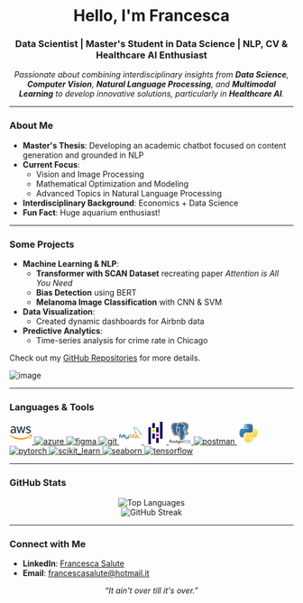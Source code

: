 <h1 align="center">Hello, I'm Francesca</h1>
<h3 align="center">Data Scientist | Master's Student in Data Science | NLP, CV & Healthcare AI Enthusiast</h3>

<p align="center">
  <em>
    Passionate about combining interdisciplinary insights from <strong>Data Science</strong>, <strong>Computer Vision</strong>, <strong>Natural Language Processing</strong>, and <strong>Multimodal Learning</strong> to develop
    innovative solutions, particularly in <strong>Healthcare AI</strong>.
  </em>
</p>

---

### About Me

- **Master's Thesis**: Developing an academic chatbot focused on content generation and grounded in NLP
- **Current Focus**: 
  - Vision and Image Processing
  - Mathematical Optimization and Modeling
  - Advanced Topics in Natural Language Processing
- **Interdisciplinary Background**: Economics + Data Science
- **Fun Fact**: Huge aquarium enthusiast!

---

### Some Projects

- **Machine Learning & NLP**:
  - **Transformer with SCAN Dataset** recreating paper _Attention is All You Need_
  - **Bias Detection** using BERT
  - **Melanoma Image Classification** with CNN & SVM
- **Data Visualization**: 
  - Created dynamic dashboards for Airbnb data
- **Predictive Analytics**: 
  - Time-series analysis for crime rate in Chicago

Check out my [GitHub Repositories](https://github.com/frasalute?tab=repositories) for more details.

![image](https://github.com/user-attachments/assets/2ea4ce4f-31c7-41d1-ab96-33d19e6b94a5)

---

### Languages & Tools

<p align="left">
  <!-- AWS -->
  <a href="https://aws.amazon.com" target="_blank" rel="noreferrer">
    <img src="https://raw.githubusercontent.com/devicons/devicon/master/icons/amazonwebservices/amazonwebservices-original-wordmark.svg" alt="aws" width="40" height="40"/>
  </a>
  <!-- Azure -->
  <a href="https://azure.microsoft.com/en-in/" target="_blank" rel="noreferrer">
    <img src="https://www.vectorlogo.zone/logos/microsoft_azure/microsoft_azure-icon.svg" alt="azure" width="40" height="40"/>
  </a>
  <!-- Figma -->
  <a href="https://www.figma.com/" target="_blank" rel="noreferrer">
    <img src="https://www.vectorlogo.zone/logos/figma/figma-icon.svg" alt="figma" width="40" height="40"/>
  </a>
  <!-- Git -->
  <a href="https://git-scm.com/" target="_blank" rel="noreferrer">
    <img src="https://www.vectorlogo.zone/logos/git-scm/git-scm-icon.svg" alt="git" width="40" height="40"/>
  </a>
  <!-- MySQL -->
  <a href="https://www.mysql.com/" target="_blank" rel="noreferrer">
    <img src="https://raw.githubusercontent.com/devicons/devicon/master/icons/mysql/mysql-original-wordmark.svg" alt="mysql" width="40" height="40"/>
  </a>
  <!-- Pandas -->
  <a href="https://pandas.pydata.org/" target="_blank" rel="noreferrer">
    <img src="https://raw.githubusercontent.com/devicons/devicon/2ae2a900d2f041da66e950e4d48052658d850630/icons/pandas/pandas-original.svg" alt="pandas" width="40" height="40"/>
  </a>
  <!-- PostgreSQL -->
  <a href="https://www.postgresql.org" target="_blank" rel="noreferrer">
    <img src="https://raw.githubusercontent.com/devicons/devicon/master/icons/postgresql/postgresql-original-wordmark.svg" alt="postgresql" width="40" height="40"/>
  </a>
  <!-- Postman -->
  <a href="https://postman.com" target="_blank" rel="noreferrer">
    <img src="https://www.vectorlogo.zone/logos/getpostman/getpostman-icon.svg" alt="postman" width="40" height="40"/>
  </a>
  <!-- Python -->
  <a href="https://www.python.org" target="_blank" rel="noreferrer">
    <img src="https://raw.githubusercontent.com/devicons/devicon/master/icons/python/python-original.svg" alt="python" width="40" height="40"/>
  </a>
  <!-- PyTorch -->
  <a href="https://pytorch.org/" target="_blank" rel="noreferrer">
    <img src="https://www.vectorlogo.zone/logos/pytorch/pytorch-icon.svg" alt="pytorch" width="40" height="40"/>
  </a>
  <!-- scikit-learn -->
  <a href="https://scikit-learn.org/" target="_blank" rel="noreferrer">
    <img src="https://upload.wikimedia.org/wikipedia/commons/0/05/Scikit_learn_logo_small.svg" alt="scikit_learn" width="40" height="40"/>
  </a>
  <!-- Seaborn -->
  <a href="https://seaborn.pydata.org/" target="_blank" rel="noreferrer">
    <img src="https://seaborn.pydata.org/_images/logo-mark-lightbg.svg" alt="seaborn" width="40" height="40"/>
  </a>
  <!-- TensorFlow -->
  <a href="https://www.tensorflow.org" target="_blank" rel="noreferrer">
    <img src="https://www.vectorlogo.zone/logos/tensorflow/tensorflow-icon.svg" alt="tensorflow" width="40" height="40"/>
  </a>
</p>

---

### GitHub Stats

<div align="center">
  <img src="https://github-readme-stats.vercel.app/api/top-langs?username=frasalute&show_icons=true&locale=en&layout=compact" alt="Top Languages" />
  <br/>
  <img src="https://github-readme-streak-stats.herokuapp.com/?user=frasalute" alt="GitHub Streak" />
</div>

---

### Connect with Me

- **LinkedIn**: [Francesca Salute](https://www.linkedin.com/in/francescasalute/)
- **Email**: [francescasalute@hotmail.it](mailto:francescasalute@hotmail.it)

<div align="center">
  <em>“It ain't over till it's over.”</em>
</div>
